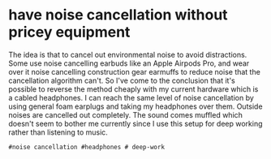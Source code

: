 # have noise cancellation without pricey equipment 

The idea is that to cancel out environmental noise to avoid distractions. Some use noise cancelling earbuds like an Apple Airpods Pro, and wear over it noise cancelling construction gear earmuffs to reduce noise that the cancellation algorithm can't.
So I've come to the conclusion that it's possible to reverse the method cheaply with my current hardware which is a cabled headphones. I can reach the same level of noise cancellation by using general foam earplugs and taking my headphones over them. Outside noises are cancelled out completely. The sound comes muffled which doesn't seem to bother me currently since I use this setup for deep working rather than listening to music.

    #noise cancellation #headphones # deep-work
